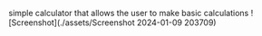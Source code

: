 simple calculator that allows the user to make basic calculations
![Screenshot](./assets/Screenshot 2024-01-09 203709)
